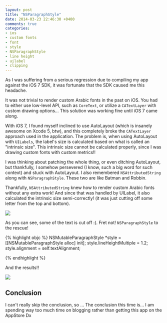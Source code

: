 ```yaml
---
layout: post
title: "NSParagraphStyle"
date: 2014-03-23 22:46:30 +0400
comments: true
categories: 
- ios
- custom fonts
- font
- style
- NSParagraphStyle
- line height
- uilabel
- clipping
---
```


As I was suffering from a serious regression due to compiling my app against the iOS 7 SDK, it was fortunate that the SDK caused me this headache.

It was not trivial to render custom Arabic fonts in the past on iOS. You had to either use low-level API, such as `CoreText`, or utilize a `CATextLayer` with custom drawing options... This solution was working fine until iOS 7 came along.

With iOS 7, I found myself inclined to use AutoLayout (which is insanely awesome on Xcode 5, btw), and this completely broke the `CATextLayer` approach used in the application. The problem is, when using AutoLayout with `UILabels`, the label's size is calculated based on what is called an "intrinsic size". This intrinsic size cannot be calculated properly, since I was drawing custom fonts with custom metrics!!

I was thinking about patching the whole thing, or even ditching AutoLayout, but thankfully, I somehow persevered (I know, such a big word for such context) and stuck with AutoLayout. I also remembered `NSAttributedString` along with `NSParagraphStyle`. These two are like Batman and Robbin.

Thankfully, `NSAttributedString` knew how to render custom Arabic fonts without any extra work! And since that was handled by UILabel, it also calculated the intrinsic size semi-correctly! (it was just cutting off some letter from the top and bottom).

![](http://mazyod.com/images/bad-text.png)

As you can see, some of the text is cut off :(. Fret not! `NSParagraphStyle` to the rescue!

{% highlight objc %}
NSMutableParagraphStyle *style = [[NSMutableParagraphStyle alloc] init];
style.lineHeightMultiple = 1.2;
style.alignment = self.textAlignment;

{% endhighlight %}

And the results!!

![](http://mazyod.com/images/good-text.png)

## Conclusion

I can't really skip the conclusion, so ... The conclusion this time is... I am spending way too much time on blogging rather than getting this app on the AppStore Dx

